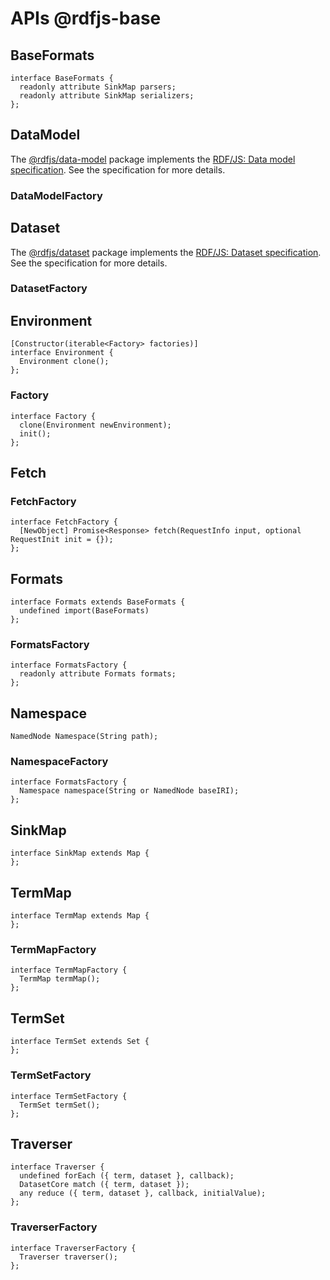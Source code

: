 # APIs @rdfjs-base

## BaseFormats

```webidl
interface BaseFormats {
  readonly attribute SinkMap parsers;
  readonly attribute SinkMap serializers;
};
```

## DataModel

The [@rdfjs/data-model](https://github.com/rdfjs-base/data-model) package implements the [RDF/JS: Data model specification](http://rdf.js.org/data-model-spec/).
See the specification for more details.

### DataModelFactory

## Dataset

The [@rdfjs/dataset](https://github.com/rdfjs-base/data-model) package implements the [RDF/JS: Dataset specification](https://rdf.js.org/dataset-spec/).
See the specification for more details.

### DatasetFactory

## Environment

```webidl
[Constructor(iterable<Factory> factories)]
interface Environment {
  Environment clone();
};
```

### Factory

```webidl
interface Factory {
  clone(Environment newEnvironment);
  init();
};
```

## Fetch

### FetchFactory

```webidl
interface FetchFactory {
  [NewObject] Promise<Response> fetch(RequestInfo input, optional RequestInit init = {});
};
```

## Formats

```webidl
interface Formats extends BaseFormats {
  undefined import(BaseFormats)
};
```

### FormatsFactory

```webidl
interface FormatsFactory {
  readonly attribute Formats formats;
};
```

## Namespace

```webidl
NamedNode Namespace(String path);
```

### NamespaceFactory

```webidl
interface FormatsFactory {
  Namespace namespace(String or NamedNode baseIRI);
};
```

## SinkMap

```webidl
interface SinkMap extends Map {
};
```

## TermMap

```webidl
interface TermMap extends Map {
};
```

### TermMapFactory

```webidl
interface TermMapFactory {
  TermMap termMap();
};
```

## TermSet

```webidl
interface TermSet extends Set {
};
```

### TermSetFactory

```webidl
interface TermSetFactory {
  TermSet termSet();
};
```

## Traverser

```webidl
interface Traverser {
  undefined forEach ({ term, dataset }, callback);
  DatasetCore match ({ term, dataset });
  any reduce ({ term, dataset }, callback, initialValue);
};
```

### TraverserFactory

```webidl
interface TraverserFactory {
  Traverser traverser();
};
```
